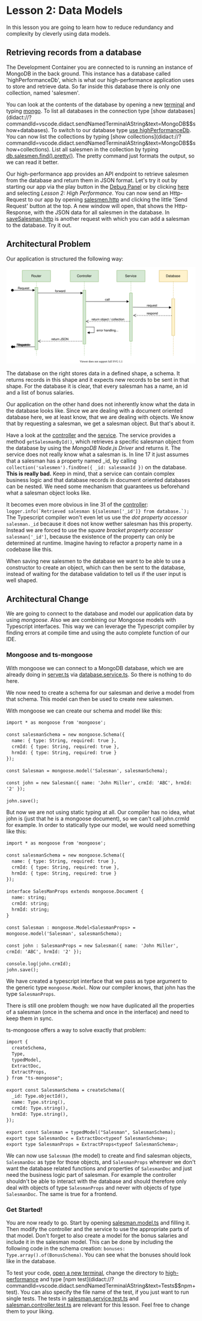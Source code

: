 # Lesson 2: Data Models

In this lesson you are going to learn how to reduce redundancy and complexity by cleverly using data models.

## Retrieving records from a database

The Development Container you are connected to is running an instance of MongoDB in the back  ground.
This instance has a database called 'highPerformanceDb', which is what our high-performance application uses to store and retrieve data.
So far inside this database there is only one collection, named 'salesmen'.

You can look at the contents of the database by opening a new [terminal](didact://?commandId=vscode.didact.startTerminalWithName&text=MongoDB) and typing [mongo](didact://?commandId=vscode.didact.sendNamedTerminalAString&text=MongoDB$$mongo).
To list all databases in the connection type [show databases](didact://?commandId=vscode.didact.sendNamedTerminalAString&text=MongoDB$$show+databases).
To switch to our database type [use highPerformanceDb](didact://?commandId=vscode.didact.sendNamedTerminalAString&text=MongoDB$$use+highPerformanceDb). 
You can now list the collections by typing [show collections](didact://?commandId=vscode.didact.sendNamedTerminalAString&text=MongoDB$$show+collections).
List all salesmen in the collection by typing [db.salesmen.find().pretty()](didact://?commandId=vscode.didact.sendNamedTerminalAString&text=MongoDB$$db.salesmen.find().pretty()). The pretty command just formats the output, so we can read it better.

Our high-performance app provides an API endpoint to retrieve salesmen from the database and return them in JSON format.
Let's try it out by starting our app via the play button in the [Debug Panel](didact://?commandId=workbench.view.debug) or by clicking [here](didact://?commandId=workbench.action.debug.selectandstart) and selecting *Lesson 2: High Performance*.
You can now send an Http-Request to our app by opening [salesmen.http](didact://?commandId=vscode.open&projectFilePath=lesson2-datamodels/requests/salesmen.http) and clicking the little 'Send Request' button at the top.
A new window will open, that shows the Http-Response, with the JSON data for all salesmen in the database.
In [saveSalesman.http](didact://?commandId=vscode.open&projectFilePath=lesson2-datamodels/requests/saveSalesman.http) is another request with which you can add a salesman to the database. Try it out.

## Architectural Problem

Our application is structured the following way:

![communication](https://raw.githubusercontent.com/kohies/int-arch-tutorials/master/communication.svg)

The database on the right stores data in a defined shape, a schema.
It returns records in this shape and it expects new records to be sent in that shape.
For the database it is clear, that every salesman has a name, an id and a list of bonus salaries.

Our application on the other hand does not inherently know what the data in the database looks like.
Since we are dealing with a document oriented database here, we at least know, that we are dealing with objects.
We know that by requesting a salesman, we get a salesman object.
But that's about it.

Have a look at the [controller](didact://?commandId=vscode.open&projectFilePath=lesson2-datamodels/high-performance/modules/core/server/controllers/salesman.controller.ts) and the [service](didact://?commandId=vscode.open&projectFilePath=lesson2-datamodels/high-performance/modules/core/server/services/salesman.service.ts).
The service provides a method `getSalesmanById()`, which retrieves a specific salesman object from the database by using the *MongoDB Node.js Driver* and returns it.
The service does not really know what a salesman is.
In line 17 it just assumes that a salesman has a property named _id, by calling `collection('salesmen').findOne({ _id: salesmanId })` on the database.
**This is really bad.**
Keep in mind, that a service can contain complex business logic and that database records in document oriented databases can be nested.
We need some mechanism that guarantees us beforehand what a salesman object looks like.

It becomes even more obvious in line 31 of the [controller](didact://?commandId=vscode.open&projectFilePath=lesson2-datamodels/high-performance/modules/core/server/controllers/salesman.controller.ts):
``logger.info(`Retrieved salesman ${salesman['_id']} from database.`);``  
The Typescript compiler won't even let us use the *dot property accessor* `salesman._id` because it does not know wether salesman has this property.
Instead we are forced to use the *square bracket property accessor* `salesman['_id']`, because the existence of the property can only be determined at runtime.
Imagine having to refactor a property name in a codebase like this.

When saving new salesmen to the database we want to be able to use a constructor to create an object, which can then be sent to the database, instead of waiting for the database validation to tell us if the user input is well shaped.

## Architectural Change

We are going to connect to the database and model our application data by using *mongoose*.
Also we are combining our Mongoose models with Typescript interfaces. 
This way we can leverage the Typescript compiler by finding errors at compile time and using the auto complete function of our IDE.

### Mongoose and ts-mongoose

With mongoose we can connect to a MongoDB database, which we are already doing in [server.ts](didact://?commandId=vscode.open&projectFilePath=lesson2-datamodels/high-performance/server.ts) via [database.service.ts](didact://?commandId=vscode.open&projectFilePath=lesson2-datamodels/high-performance/modules/database/database.service.ts).
So there is nothing to do here.

We now need to create a schema for our salesman and derive a model from that schema.
This model can then be used to create new salesmen.

With mongoose we can create our schema and model like this:
```
import * as mongoose from 'mongoose';

const salesmanSchema = new mongoose.Schema({
  name: { type: String, required: true },
  crmId: { type: String, required: true },
  hrmId: { type: String, required: true }
});

const Salesman = mongoose.model('Salesman', salesmanSchema);

const john = new Salesman({ name: 'John Miller', crmId: 'ABC', hrmId: '2' });

john.save();
```
But now we are not using static typing at all.
Our compiler has no idea, what john is (just that he is a mongoose document), so we can't call john.crmId for example.
In order to statically type our model, we would need something like this:
```
import * as mongoose from 'mongoose';

const salesmanSchema = new mongoose.Schema({
  name: { type: String, required: true },
  crmId: { type: String, required: true },
  hrmId: { type: String, required: true }
});

interface SalesManProps extends mongoose.Document {
  name: string;
  crmId: string;
  hrmId: string;
}

const Salesman : mongoose.Model<SalesmanProps> = mongoose.model('Salesman', salesmanSchema);

const john : SalesmanProps = new Salesman({ name: 'John Miller', crmId: 'ABC', hrmId: '2' });

console.log(john.crmId);
john.save();
```
We have created a typescript interface that we pass as type argument to the generic type `mongoose.Model`.
Now our compiler knows, that john has the type `SalesmanProps`.

There is still one problem though: we now have duplicated all the properties of a salesman (once in the schema and once in the interface) and need to keep them in sync.

ts-mongoose offers a way to solve exactly that problem:
```
import {
  createSchema,
  Type,
  typedModel,
  ExtractDoc,
  ExtractProps,
} from "ts-mongoose";

export const SalesmanSchema = createSchema({
  _id: Type.objectId(),
  name: Type.string(),
  crmId: Type.string(),
  hrmId: Type.string(),
});

export const Salesman = typedModel("Salesman", SalesmanSchema);
export type SalesmanDoc = ExtractDoc<typeof SalesmanSchema>;
export type SalesmanProps = ExtractProps<typeof SalesmanSchema>;
```
We can now use `Salesman` (the model) to create and find salesman objects, `SalesmanDoc` as type for those objects, and `SalesmanProps` wherever we don't want the database related functions and properties of `SalesmanDoc` and just need the business logic part of salesman.
For example the controller shouldn't be able to interact with the database and should therefore only deal with objects of type `SalesmanProps` and never with objects of type `SalesmanDoc`.
The same is true for a frontend.

### Get Started!

You are now ready to go.
Start by opening [salesman.model.ts](didact://?commandId=vscode.open&projectFilePath=lesson2-datamodels/high-performance/modules/core/server/models/salesman.model.ts) and filling it.
Then modify the controller and the service to use the appropriate parts of that model.
Don't forget to also create a model for the bonus salaries and include it in the salesman model.
This can be done by including the following code in the schema creation: `bonuses: Type.array().of(BonusSchema)`.
You can see what the bonuses should look like in the database.

To test your code, [open a new terminal](didact://?commandId=vscode.didact.startTerminalWithName&text=Tests), change the directory to [high-performance](didact://?commandId=vscode.didact.sendNamedTerminalAString&text=Tests$$cd+lesson2-datamodels/high-performance) and type [npm test](didact://?commandId=vscode.didact.sendNamedTerminalAString&text=Tests$$npm+test).
You can also specify the file name of the test, if you just want to run single tests.
The tests in [salesman.service.test.ts](didact://?commandId=vscode.open&projectFilePath=lesson2-datamodels/high-performance/modules/core/tests/server/services/salesman.service.test.ts) and [salesman.controller.test.ts](didact://?commandId=vscode.open&projectFilePath=lesson2-datamodels/high-performance/modules/core/tests/server/controllers/salesman.controller.test.ts) are relevant for this lesson.
Feel free to change them to your liking.
